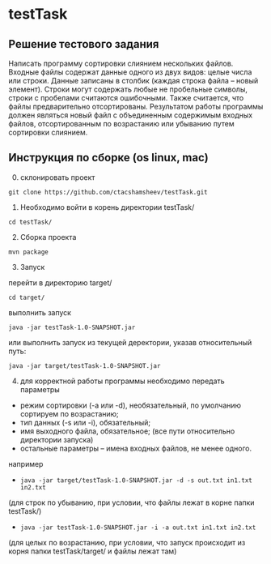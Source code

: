 # testTask


## Решение тестового задания

Написать программу сортировки слиянием нескольких файлов.
Входные файлы содержат данные одного из двух видов: целые числа или строки. Данные записаны
в столбик (каждая строка файла – новый элемент). Строки могут содержать любые не пробельные
символы, строки с пробелами считаются ошибочными. Также считается, что файлы предварительно
отсортированы.
Результатом работы программы должен являться новый файл с объединенным содержимым
входных файлов, отсортированным по возрастанию или убыванию путем сортировки слиянием.

## Инструкция по сборке (os linux, mac)

0) склонировать проект 

`git clone https://github.com/ctacshamsheev/testTask.git`

1) Необходимо войти в корень директории testTask/

`cd testTask/`

2) Сборка проекта 

`mvn package`

3) Запуск 

перейти в директорию target/

`cd target/`

выполнить запуск 

 `java -jar testTask-1.0-SNAPSHOT.jar`
 
 или выполнить запуск из текущей деректории, указав относительный путь:
 
 `java -jar target/testTask-1.0-SNAPSHOT.jar`
 
 4) для корректной работы программы необходимо передать параметры
 
* режим сортировки (-a или -d), необязательный, по умолчанию сортируем по возрастанию;
* тип данных (-s или -i), обязательный;
* имя выходного файла, обязательное; (все пути относительно директории запуска)
* остальные параметры – имена входных файлов, не менее одного. 

например

* `java -jar target/testTask-1.0-SNAPSHOT.jar -d -s out.txt in1.txt in2.txt` 

(для строк по убыванию, при условии, что файлы лежат в корне папки testTask/)

* `java -jar testTask-1.0-SNAPSHOT.jar -i -a out.txt in1.txt in2.txt` 

(для целых по возрастанию, при условии, что запуск происходит из корня папки testTask/target/ и файлы лежат там)
